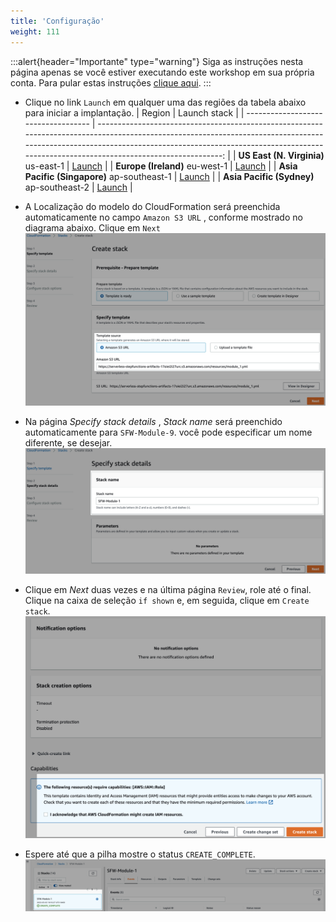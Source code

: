 ```yaml
---
title: 'Configuração'
weight: 111
---
```


:::alert{header="Importante" type="warning"}
Siga as instruções nesta página apenas se você estiver executando este workshop em sua própria conta. Para pular estas instruções [clique aqui](../step-3).
:::

- Clique no link `Launch` em qualquer uma das regiões da tabela abaixo para iniciar a implantação.
  | Region | Launch stack |
  | ----------------------------------- | -------------------------------------------------------------------------------------------------------------------------------------------------------------------------------------------------------------------------------------------------------------: |
  | **US East (N. Virginia)** us-east-1 | [Launch](https://console.aws.amazon.com/cloudformation/home?region=us-east-1#/stacks/create/template?stackName=SFW-Module-9&templateURL=https://serverless-stepfunctions-artifacts-17oiei2i27urc.s3.amazonaws.com/resources/module_9.yml) |
  | **Europe (Ireland)** eu-west-1 | [Launch](https://console.aws.amazon.com/cloudformation/home?region=eu-west-1#/stacks/create/template?stackName=SFW-Module-9&templateURL=https://serverless-stepfunctions-artifacts-17oiei2i27urc.s3.amazonaws.com/resources/module_9.yml) |
  | **Asia Pacific (Singapore)** ap-southeast-1 | [Launch](https://console.aws.amazon.com/cloudformation/home?region=ap-southeast-1#/stacks/create/template?stackName=SFW-Module-9&templateURL=https://serverless-stepfunctions-artifacts-17oiei2i27urc.s3.amazonaws.com/resources/module_9.yml) |
  | **Asia Pacific (Sydney)** ap-southeast-2 | [Launch](https://console.aws.amazon.com/cloudformation/home?region=ap-southeast-2#/stacks/create/template?stackName=SFW-Module-9&templateURL=https://serverless-stepfunctions-artifacts-17oiei2i27urc.s3.amazonaws.com/resources/module_9.yml) |

- A Localização do modelo do CloudFormation será preenchida automaticamente no campo `Amazon S3 URL` , conforme mostrado no diagrama abaixo. Clique em `Next`
  ![CloudFormation specify template](/static/img/setup/setup-cloudformation-specify-template.png)
- Na página _Specify stack details_ , _Stack name_ será preenchido automaticamente para `SFW-Module-9`. você pode especificar um nome diferente, se desejar.
  ![CloudFormation stack name](/static/img/setup/setup-cloudformation-stack-name.png)
- Clique em _Next_ duas vezes e na última página `Review`, role até o final. Clique na caixa de seleção  `if shown` e, em seguida, clique em `Create stack`.
  ![CloudFormation create stack](/static/img/setup/setup-cloudformation-create-stack.png)
- Espere até que a pilha mostre o status `CREATE_COMPLETE`.
  ![CloudFormation stack complete](/static/img/setup/setup-cloudformation-create-complete.png)
